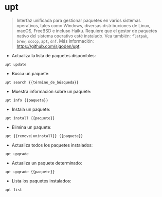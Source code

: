 # upt

> Interfaz unificada para gestionar paquetes en varios sistemas operativos, tales como Windows, diversas distribuciones de Linux, macOS, FreeBSD e incluso Haiku.
> Requiere que el gestor de paquetes nativo del sistema operativo esté instalado.
> Vea también: `flatpak`, `brew`, `scoop`, `apt`, `dnf`.
> Más información: <https://github.com/sigoden/upt>.

- Actualiza la lista de paquetes disponibles:

`upt update`

- Busca un paquete:

`upt search {{término_de_búsqueda}}`

- Muestra información sobre un paquete:

`upt info {{paquete}}`

- Instala un paquete:

`upt install {{paquete}}`

- Elimina un paquete:

`upt {{remove|uninstall}} {{paquete}}`

- Actualiza todos los paquetes instalados:

`upt upgrade`

- Actualiza un paquete determinado:

`upt upgrade {{paquete}}`

- Lista los paquetes instalados:

`upt list`
